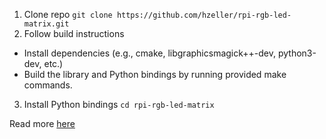 1. Clone repo
```git clone https://github.com/hzeller/rpi-rgb-led-matrix.git```
2. Follow build instructions 
- Install dependencies (e.g., cmake, libgraphicsmagick++-dev, python3-dev, etc.)
- Build the library and Python bindings by running provided make commands.
3. Install Python bindings
```cd rpi-rgb-led-matrix```

Read more [here](https://github.com/hzeller/rpi-rgb-led-matrix#installation)